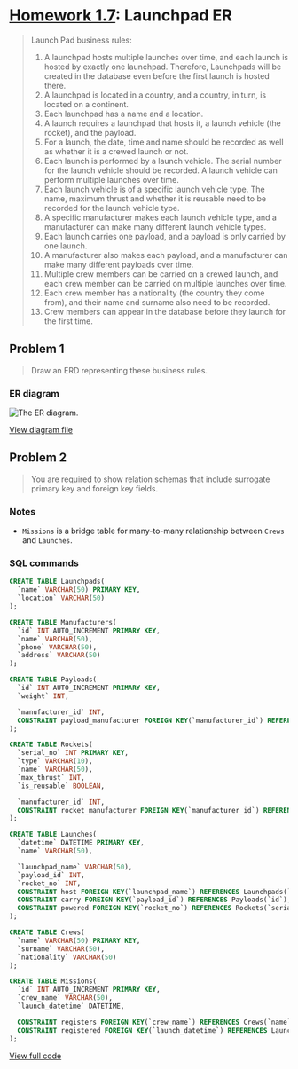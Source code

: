 # [Homework 1.7](https://github.com/hendraanggrian/IIT-CS425/blob/assets/assignments/hw1_7.pdf): Launchpad ER

> Launch Pad business rules:
>
> 1. A launchpad hosts multiple launches over time, and each launch is hosted by
  exactly one launchpad. Therefore, Launchpads will be created in the database
  even before the first launch is hosted there.
> 2. A launchpad is located in a country, and a country, in turn, is located on
  a continent.
> 3. Each launchpad has a name and a location.
> 4. A launch requires a launchpad that hosts it, a launch vehicle (the rocket),
  and the payload.
> 5. For a launch, the date, time and name should be recorded as well as whether
  it is a crewed launch or not.
> 6. Each launch is performed by a launch vehicle. The serial number for the
  launch vehicle should be recorded. A launch vehicle can perform multiple
  launches over time.
> 7. Each launch vehicle is of a specific launch vehicle type. The name, maximum
  thrust and whether it is reusable need to be recorded for the launch vehicle
  type.
> 8. A specific manufacturer makes each launch vehicle type, and a manufacturer
  can make many different launch vehicle types.
> 9. Each launch carries one payload, and a payload is only carried by one
  launch.
> 10. A manufacturer also makes each payload, and a manufacturer can make many
  different payloads over time.
> 11. Multiple crew members can be carried on a crewed launch, and each crew
  member can be carried on multiple launches over time.
> 12. Each crew member has a nationality (the country they come from), and their
  name and surname also need to be recorded.
> 13. Crew members can appear in the database before they launch for the first
  time.

## Problem 1

> Draw an ERD representing these business rules.

### ER diagram

![The ER diagram.](https://github.com/hendraanggrian/IIT-CS425/raw/assets/launchpad-er/er.png)

[View diagram file](https://github.com/hendraanggrian/IIT-CS425/blob/main/launchpad-er/er.drawio)

## Problem 2

> You are required to show relation schemas that include surrogate primary key
  and foreign key fields.

### Notes

- `Missions` is a bridge table for many-to-many relationship between `Crews`
  and `Launches`.

### SQL commands

```sql
CREATE TABLE Launchpads(
  `name` VARCHAR(50) PRIMARY KEY,
  `location` VARCHAR(50)
);

CREATE TABLE Manufacturers(
  `id` INT AUTO_INCREMENT PRIMARY KEY,
  `name` VARCHAR(50),
  `phone` VARCHAR(50),
  `address` VARCHAR(50)
);

CREATE TABLE Payloads(
  `id` INT AUTO_INCREMENT PRIMARY KEY,
  `weight` INT,

  `manufacturer_id` INT,
  CONSTRAINT payload_manufacturer FOREIGN KEY(`manufacturer_id`) REFERENCES Manufacturers(`id`)
);

CREATE TABLE Rockets(
  `serial_no` INT PRIMARY KEY,
  `type` VARCHAR(10),
  `name` VARCHAR(50),
  `max_thrust` INT,
  `is_reusable` BOOLEAN,

  `manufacturer_id` INT,
  CONSTRAINT rocket_manufacturer FOREIGN KEY(`manufacturer_id`) REFERENCES Manufacturers(`id`)
);

CREATE TABLE Launches(
  `datetime` DATETIME PRIMARY KEY,
  `name` VARCHAR(50),

  `launchpad_name` VARCHAR(50),
  `payload_id` INT,
  `rocket_no` INT,
  CONSTRAINT host FOREIGN KEY(`launchpad_name`) REFERENCES Launchpads(`name`),
  CONSTRAINT carry FOREIGN KEY(`payload_id`) REFERENCES Payloads(`id`),
  CONSTRAINT powered FOREIGN KEY(`rocket_no`) REFERENCES Rockets(`serial_no`)
);

CREATE TABLE Crews(
  `name` VARCHAR(50) PRIMARY KEY,
  `surname` VARCHAR(50),
  `nationality` VARCHAR(50)
);

CREATE TABLE Missions(
  `id` INT AUTO_INCREMENT PRIMARY KEY,
  `crew_name` VARCHAR(50),
  `launch_datetime` DATETIME,

  CONSTRAINT registers FOREIGN KEY(`crew_name`) REFERENCES Crews(`name`),
  CONSTRAINT registered FOREIGN KEY(`launch_datetime`) REFERENCES Launches(`datetime`)
);
```

[View full code](https://github.com/hendraanggrian/IIT-CS425/blob/main/launchpad-er/initialize.sql)
